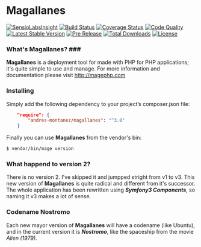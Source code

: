 # Magallanes #
[![SensioLabsInsight](https://insight.sensiolabs.com/projects/ed0de53a-a12e-459b-9464-34def5907b56/mini.png)](https://insight.sensiolabs.com/projects/ed0de53a-a12e-459b-9464-34def5907b56)
[![Build Status](https://img.shields.io/travis/andres-montanez/Magallanes/master.svg)](https://travis-ci.org/andres-montanez/Magallanes)
[![Coverage Status](https://img.shields.io/coveralls/andres-montanez/Magallanes/master.svg)](https://coveralls.io/github/andres-montanez/Magallanes?branch=master)
[![Code Quality](https://img.shields.io/scrutinizer/g/andres-montanez/Magallanes.svg)](https://scrutinizer-ci.com/g/andres-montanez/Magallanes/)
[![Latest Stable Version](https://img.shields.io/packagist/v/andres-montanez/magallanes.svg?label=stable)](https://packagist.org/packages/andres-montanez/magallanes)
[![Pre Release](https://img.shields.io/packagist/vpre/andres-montanez/magallanes.svg?label=dev)](https://packagist.org/packages/andres-montanez/magallanes)
[![Total Downloads](https://img.shields.io/packagist/dt/andres-montanez/magallanes.svg)](https://packagist.org/packages/andres-montanez/magallanes)
[![License](https://img.shields.io/packagist/l/andres-montanez/magallanes.svg)](https://packagist.org/packages/andres-montanez/magallanes)

### What's Magallanes? ###
**Magallanes** is a deployment tool for made with PHP for PHP applications; it's quite simple to use and manage. For more information and documentation please visit http://magephp.com

### Installing ###
Simply add the following dependency to your project’s composer.json file:

```json
    "require": {
        "andres-montanez/magallanes": "^3.0"
    }
```
Finally you can use **Magallanes** from the vendor's bin:

```bash
$ vendor/bin/mage version
```

### What happend to version 2? ###
There is no version 2. I've skipped it and jumpped stright from v1 to v3. This new version of **Magallanes** is quite radical and different from it's successor. The whole application has been rewritten using **_Symfony3 Components_**, so naming it v3 makes a lot of sense.

### Codename Nostromo ###
Each new mayor version of **Magallanes** will have a codename (like Ubuntu), and in the current version it is **_Nostromo_**, like the spaceship from the movie *Alien (1979)*.

